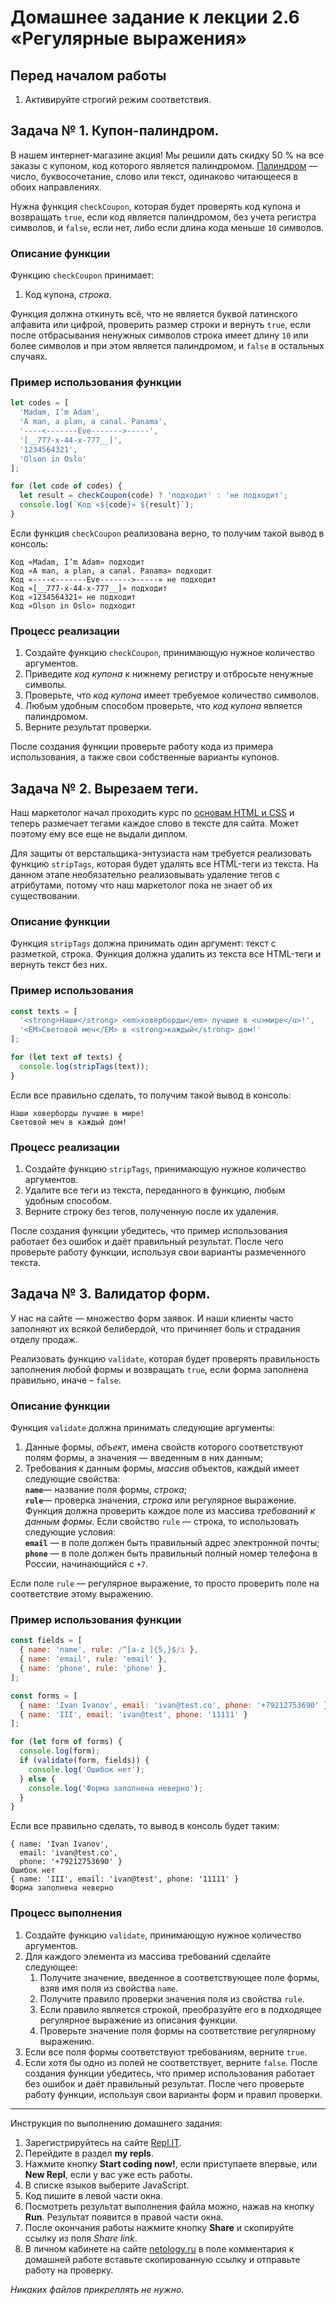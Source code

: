 # Домашнее задание к лекции 2.6 «Регулярные выражения»

## Перед началом работы
1. Активируйте строгий режим соответствия.

## Задача № 1. Купон-палиндром.
В нашем интернет-магазине акция! Мы решили дать скидку 50 % на все заказы с купоном, код которого является палиндромом. [Палиндром](https://ru.wikipedia.org/wiki/Палиндром) — число, буквосочетание, слово или текст, одинаково читающееся в обоих направлениях.

Нужна функция `checkCoupon`, которая будет проверять код купона и возвращать `true`, если код является палиндромом, без учета регистра символов, и `false`, если нет, либо если длина кода меньше `10` символов.

### Описание функции
Функцию `checkCoupon` принимает:

1. Код купона, *строка*.

Функция должна откинуть всё, что не является буквой латинского алфавита или цифрой, проверить размер строки и вернуть `true`, если после отбрасывания ненужных символов строка имеет длину `10` или более символов и при этом является палиндромом, и `false` в остальных случаях.

### Пример использования функции
```javascript
let codes = [
  'Madam, I’m Adam',
  'A man, a plan, a canal. Panama',
  '----<-------Eve------->-----',
  '[__777-x-44-x-777__]',
  '1234564321',
  'Olson in Oslo'
];

for (let code of codes) {
  let result = checkCoupon(code) ? 'подходит' : 'не подходит';
  console.log(`Код «${code}» ${result}`);
}
```

Если функция `checkCoupon` реализована верно, то получим такой вывод в консоль:

```
Код «Madam, I’m Adam» подходит
Код «A man, a plan, a canal. Panama» подходит
Код «----<-------Eve------->-----» не подходит
Код «[__777-x-44-x-777__]» подходит
Код «1234564321» не подходит
Код «Olson in Oslo» подходит
```

### Процесс реализации
1. Создайте функцию `checkCoupon`, принимающую нужное количество аргументов.
2. Приведите *код купона* к нижнему регистру и отбросьте ненужные символы.
3. Проверьте, что *код купона* имеет требуемое количество символов.
4. Любым удобным способом проверьте, что *код купона* является палиндромом.
5. Верните результат проверки.

После создания функции проверьте работу кода из примера использования, а также свои собственные варианты купонов.

## Задача № 2. Вырезаем теги.
Наш маркетолог начал проходить курс по [основам HTML и CSS](https://netology.ru/programs/html-css-base) и теперь размечает тегами каждое слово в тексте для сайта. Может поэтому ему все еще не выдали диплом.

Для защиты от верстальщика-энтузиаста нам требуется реализовать функцию `stripTags`, которая будет удалять все HTML-теги из текста. На данном этапе необязательно реализовывать удаление тегов с атрибутами, потому что наш маркетолог пока не знает об их существовании.

### Описание функции
Функция `stripTags` должна принимать один аргумент: текст с разметкой, строка. Функция должна удалить из текста все HTML-теги и вернуть текст без них.

### Пример использования
```javascript
const texts = [
  '<strong>Наши</strong> <em>ховерборды</em> лучшие в <u>мире</u>!',
  '<EM>Световой меч</EM> в <strong>каждый</strong> дом!'
];

for (let text of texts) {
  console.log(stripTags(text));
}
```

Если все правильно сделать, то получим такой вывод в консоль:

```
Наши ховерборды лучшие в мире!
Световой меч в каждый дом!
```

### Процесс реализации
1. Создайте функцию `stripTags`, принимающую нужное количество аргументов.
2. Удалите все теги из текста, переданного в функцию, любым удобным способом.
3. Верните строку без тегов, полученную после их удаления.

После создания функции убедитесь, что пример использования работает без ошибок и даёт правильный результат. После чего проверьте работу функции, используя свои варианты размеченного текста.

## Задача № 3. Валидатор форм.
У нас на сайте — множество форм заявок. И наши клиенты часто заполняют их всякой белибердой, что причиняет боль и страдания отделу продаж.

Реализовать функцию `validate`, которая будет проверять правильность заполнения любой формы и возвращать `true`, если форма заполнена правильно, иначе – `false`.

### Описание функции
Функция `validate` должна принимать следующие аргументы:

1. Данные формы, *объект*, имена свойств которого соответствуют полям формы, а значения — введенным в них данным;
2. Требования к данным формы, *массив* объектов, каждый имеет следующие свойства:  
   **`name`**— название поля формы, *строка*;  
   **`rule`**— проверка значения, *строка* или регулярное выражение.  
Функция должна проверить каждое поле из массива *требований к данным формы*. Если свойство `rule` — строка, то использовать следующие условия:  
**`email`** — в поле должен быть правильный адрес электронной почты;  
**`phone`** — в поле должен быть правильный полный номер телефона в России, начинающийся с `+7`.  

Если поле `rule` — регулярное выражение, то просто проверить поле на соответствие этому выражению.

### Пример использования функции
```javascript
const fields = [
  { name: 'name', rule: /^[a-z ]{5,}$/i },
  { name: 'email', rule: 'email' },
  { name: 'phone', rule: 'phone' },
];

const forms = [
  { name: 'Ivan Ivanov', email: 'ivan@test.co', phone: '+79212753690' },
  { name: 'III', email: 'ivan@test', phone: '11111' }
];

for (let form of forms) {
  console.log(form);
  if (validate(form, fields)) {
    console.log('Ошибок нет');
  } else {
    console.log('Форма заполнена неверно');
  }
}
```

Если все правильно сделать, то вывод в консоль будет таким:

```
{ name: 'Ivan Ivanov',
  email: 'ivan@test.co',
  phone: '+79212753690' }
Ошибок нет
{ name: 'III', email: 'ivan@test', phone: '11111' }
Форма заполнена неверно
```

### Процесс выполнения
1. Создайте функцию `validate`, принимающую нужное количество аргументов.
2. Для каждого элемента из массива требований сделайте следующее:
   1. Получите значение, введенное в соответствующее поле формы, взяв имя поля из свойства `name`.
   2. Получите правило проверки значения поля из свойства `rule`.
   3. Если правило является строкой, преобразуйте его в подходящее регулярное выражение из описания функции.
   4. Проверьте значение поля формы на соответствие регулярному выражению.
3. Если все поля формы соответствуют требованиям, верните `true`.
4. Если хотя бы одно из полей не соответствует, верните `false`.
После создания функции убедитесь, что пример использования работает без ошибок и даёт правильный результат. После чего проверьте работу функции, используя свои варианты форм и правил проверки.

---
Инструкция по выполнению домашнего задания:

1. Зарегистрируйтесь на сайте [Repl.IT](https://repl.it/).
2. Перейдите в раздел **my repls**.
3. Нажмите кнопку **Start coding now!**, если приступаете впервые, или **New Repl**, если у вас уже есть работы.
4. В списке языков выберите JavaScript.
5. Код пишите в левой части окна.
6. Посмотреть результат выполнения файла можно, нажав на кнопку **Run**. Результат появится в правой части окна.
7. После окончания работы нажмите кнопку **Share** и скопируйте ссылку из поля *Share link*.
8. В личном кабинете на сайте [netology.ru](http://netology.ru/) в поле комментария к домашней работе вставьте скопированную ссылку и отправьте работу на проверку.

*Никаких файлов прикреплять не нужно.*
